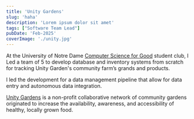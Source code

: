 ```yaml
---
title: 'Unity Gardens'
slug: 'haha'
description: 'Lorem ipsum dolor sit amet'
tags: ["Software Team Lead"]
pubDate: 'Feb-2025'
coverImage: './unity.jpg'
---
```


At the University of Notre Dame [Computer Science for Good](https://sites.nd.edu/cs4good/) student club, I Led a team of 5 to develop database and inventory systems from scratch for tracking Unity Garden's community farm’s grands and products.

I led the development for a data management pipeline that allow for data entry and autonomous data integration.

[Unity Gardens](https://www.theunitygardens.org/) is a non-profit collaborative network of community gardens originated to increase the availability, awareness, and accessibility of healthy, locally grown food.


